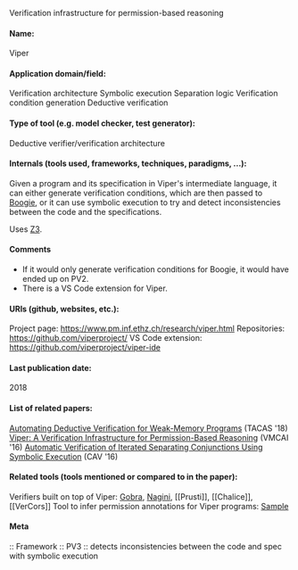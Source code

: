 Verification infrastructure for permission-based reasoning

#### Name:
Viper

#### Application domain/field:
Verification architecture
Symbolic execution
Separation logic
Verification condition generation
Deductive verification

#### Type of tool (e.g. model checker, test generator):
Deductive verifier/verification architecture

#### Internals (tools used, frameworks, techniques, paradigms, ...):
Given a program and its specification in Viper's intermediate language, it can either generate verification conditions, which are then passed to [Boogie](Boogie.md), or it can use symbolic execution to try and detect inconsistencies between the code and the specifications.

Uses [Z3](../Solvers/SMT/Z3.md).

#### Comments
- If it would only generate verification conditions for Boogie, it would have ended up on PV2.
- There is a VS Code extension for Viper.

#### URIs (github, websites, etc.):
Project page: https://www.pm.inf.ethz.ch/research/viper.html
Repositories: https://github.com/viperproject/
VS Code extension: https://github.com/viperproject/viper-ide

#### Last publication date:
2018

#### List of related papers:
[Automating Deductive Verification for Weak-Memory Programs](https://doi.org/10.1007/978-3-319-89960-2_11) (TACAS '18)
[Viper: A Verification Infrastructure for Permission-Based Reasoning](https://doi.org/10.1007/978-3-662-49122-5_2) (VMCAI '16)
[Automatic Verification of Iterated Separating Conjunctions Using Symbolic Execution](https://doi.org/10.1007/978-3-319-41528-4_22) (CAV '16)

#### Related tools (tools mentioned or compared to in the paper):
Verifiers built on top of Viper: [Gobra](../Gobra.md), [Nagini](../Nagini.md), [[Prusti]], [[Chalice]], [[VerCors]]
Tool to infer permission annotations for Viper programs: [Sample](../Sample.md)

#### Meta
:: Framework
:: PV3 :: detects inconsistencies between the code and spec with symbolic execution